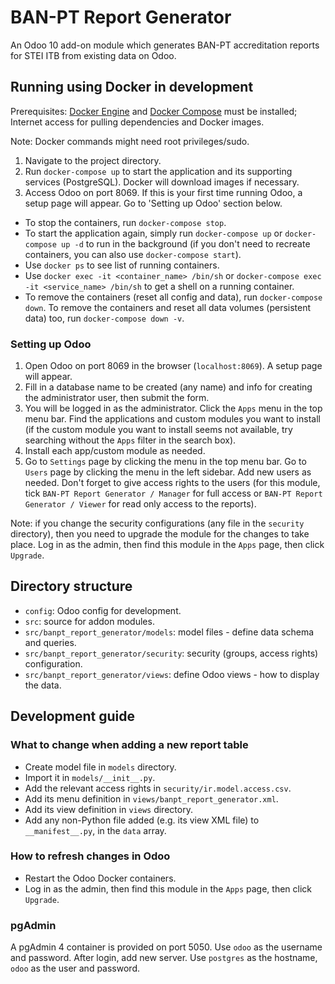 # BAN-PT Report Generator

An Odoo 10 add-on module which generates BAN-PT accreditation reports for STEI ITB from existing data on Odoo.

## Running using Docker in development

Prerequisites: [Docker Engine](https://docs.docker.com/engine/installation/) and [Docker Compose](https://docs.docker.com/compose/install/) must be installed; Internet access for pulling dependencies and Docker images.

Note: Docker commands might need root privileges/sudo.

1. Navigate to the project directory.
2. Run `docker-compose up` to start the application and its supporting services (PostgreSQL). Docker will download images if necessary.
3. Access Odoo on port 8069. If this is your first time running Odoo, a setup page will appear. Go to 'Setting up Odoo' section below.

- To stop the containers, run `docker-compose stop`.
- To start the application again, simply run `docker-compose up` or `docker-compose up -d` to run in the background (if you don't need to recreate containers, you can also use `docker-compose start`).
- Use `docker ps` to see list of running containers.
- Use `docker exec -it <container_name> /bin/sh` or `docker-compose exec -it <service_name> /bin/sh` to get a shell on a running container.
- To remove the containers (reset all config and data), run `docker-compose down`. To remove the containers and reset all data volumes (persistent data) too, run `docker-compose down -v`.

### Setting up Odoo

1. Open Odoo on port 8069 in the browser (`localhost:8069`). A setup page will appear.
2. Fill in a database name to be created (any name) and info for creating the administrator user, then submit the form.
3. You will be logged in as the administrator. Click the `Apps` menu in the top menu bar. Find the applications and custom modules you want to install (if the custom module you want to install seems not available, try searching without the `Apps` filter in the search box).
4. Install each app/custom module as needed.
5. Go to `Settings` page by clicking the menu in the top menu bar. Go to `Users` page by clicking the menu in the left sidebar. Add new users as needed. Don't forget to give access rights to the users (for this module, tick `BAN-PT Report Generator / Manager` for full access or `BAN-PT Report Generator / Viewer` for read only access to the reports).

Note: if you change the security configurations (any file in the `security` directory), then you need to upgrade the module for the changes to take place. Log in as the admin, then find this module in the `Apps` page, then click `Upgrade`.

## Directory structure

- `config`: Odoo config for development.
- `src`: source for addon modules.
- `src/banpt_report_generator/models`: model files - define data schema and queries.
- `src/banpt_report_generator/security`: security (groups, access rights) configuration.
- `src/banpt_report_generator/views`: define Odoo views - how to display the data.

## Development guide

### What to change when adding a new report table

- Create model file in `models` directory.
- Import it in `models/__init__.py`.
- Add the relevant access rights in `security/ir.model.access.csv`.
- Add its menu definition in `views/banpt_report_generator.xml`.
- Add its view definition in `views` directory.
- Add any non-Python file added (e.g. its view XML file) to `__manifest__.py`, in the `data` array.

### How to refresh changes in Odoo

- Restart the Odoo Docker containers.
- Log in as the admin, then find this module in the `Apps` page, then click `Upgrade`.

### pgAdmin

A pgAdmin 4 container is provided on port 5050. Use `odoo` as the username and password.
After login, add new server. Use `postgres` as the hostname, `odoo` as the user and password.
